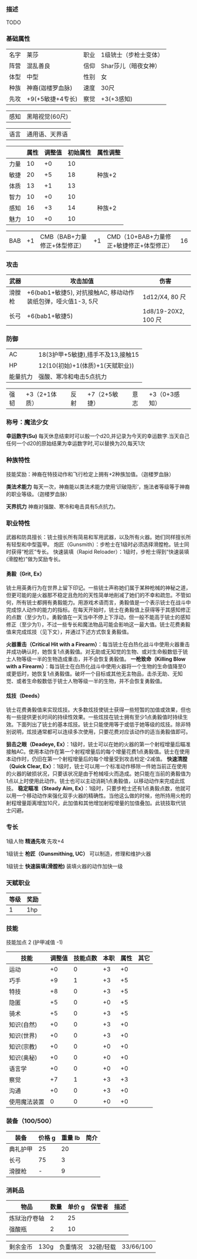### 描述

TODO

### 基础属性

<table>
  <tr>
      <td>名字</td>
      <td>莱莎</td>
      <td>职业</td>
      <td>1级铳士（步枪士变体）</td>
  </tr>
  <tr>
      <td>阵营</td>
      <td>混乱善良</td>
      <td>信仰</td>
      <td>Shar莎儿（暗夜女神）</td>
  </tr>
  <tr>
      <td>体型</td>
      <td>中型</td>
      <td>性别</td>
      <td>女</td>
  </tr>
  <tr>
      <td>种族</td>
      <td>神裔(迦楼罗血脉)</td>
      <td>速度</td>
      <td>30尺</td>
  </tr>
  <tr>
      <td>先攻</td>
      <td>+9(+5敏捷+4专长)</td>
      <td>察觉</td>
      <td>+3(+3感知)</td>
  </tr>
</table>
<table>
  <tr>
      <td>感知</td>
      <td>黑暗视觉(60尺)</td>
  </tr>
</table>
<table>
    <tr>
        <td>语言</td>
        <td>通用语、天界语</td>
    </tr>
</table>

|      | 属性 | 调整值 | 初始属性 | 属性调整 |
| ---- | ---- | ------ | -------- | -------- |
| 力量 | 10   | +0     | 10       |
| 敏捷 | 20   | +5     | 18       | 种族+2   |
| 体质 | 13   | +1     | 13       |
| 智力 | 10   | +0     | 10       | 
| 感知 | 16   | +3     | 14       | 种族+2   |
| 魅力 | 10   | +0     | 10       | 

<table>
    <tr>
        <td>BAB</td>
        <td>+1</td>
            <td>CMB（BAB+力量修正+体型修正）</td>
        <td>+1</td>
            <td>CMD（10+BAB+力量修正+敏捷修正+体型修正）</td>
        <td>16</td>
    </tr>
</table>

### 攻击

| 武器         | 攻击加值           | 伤害          |
| ------------ | ------------------ | ------------- |
| 滑膛枪 | +6(bab1+敏捷5), 对抗接触AC, 移动动作装纸包弹，哑火值1-3, 5尺    | 1d12/X4, 80 尺 |
| 长弓 | +6(bab1+敏捷5)       | 1d8/19-20X2, 100 尺 |


### 防御

<table>
    <tr>
        <td>AC</td>
        <td>18(3护甲+5敏捷),措手不及13,接触15</td>
    </tr>
    <tr>
        <td>HP</td>
        <td>12(10(初始)+1(体质)+1(天赋职业))</td>
    </tr>
    <tr>
        <td>能量抗力</td>
        <td>强酸、寒冷和电击5点抗力</td>
    </tr>
</table>
<table>
    <tr>
        <td>强韧</td>
        <td>+3（2+1体质）</td>
            <td>反射</td>
        <td>+7（2+5敏捷）</td>
            <td>意志</td>
        <td>+3（0+3感知）</td>
    </tr>
</table>


### 称号：魔法少女

**幸运数字(Su)** 每天休息结束时可以骰一个d20,并记录为今天的幸运数字.当天自己任何一个d20的原始结果为幸运数字时,可以替换为20,每天1次

### 种族特性

技能奖励：神裔在特技动作和飞行检定上拥有+2种族加值。（迦楼罗血脉）

**类法术能力** 每天一次，神裔能以类法术能力使用‘识破隐形’，施法者等级等于神裔的职业等级。（迦楼罗血脉）

**天界抗力** 神裔对强酸、寒冷和电击具有5点抗力。


### 职业特性

武器和防具擅长：铳士擅长所有简易和军用武器，以及所有火器。她们同样擅长所有轻型和中型盔甲。
炮匠（Gunsmith）：步枪士在1级时必须选择滑膛枪。铳士同时获得“枪匠”专长。
快速装填（Rapid Reloader）：1级时，步枪士得到“快速装填(滑膛枪)”做为奖励专长。

#### 勇毅（Grit, Ex）
铳士用英勇行为在世界上留下印记。一些铳士声称她们属于某种枪械的神秘之道，但更可能的是火器那不稳定且危险的天性简单地削减了她们的不幸和疏忽。不管如何，所有铳士都拥有勇毅能力。用游戏术语而言，勇毅值是一个表示铳士在战斗中完成惊人动作的能力的指标。在每天开始时，铳士在勇毅值上获得等于其感知修正的点数（至少为1）。勇毅值在一天当中不停上下浮动，但一般不能高于铳士的感知修正（至少为1），不过一些专长和魔法物品可能会影响这一最大值。铳士花费勇毅值来完成炫技（见下文），并通过下述方式恢复勇毅值。

**火器重击（Critical Hit with a Firearm）**：每当铳士在白热化战斗中使用火器重击并成功确认时，她恢复1点勇毅值。对无助或无知觉的生物、或对生命骰数低于铳士人物等级一半的生物造成重击，并不会恢复勇毅值。
**一枪致命（Killing Blow with a Firearm）**：每当铳士在白热化战斗中使用火器将一个生物的生命值降至0或更低时，她恢复1点勇毅值。破坏一个目标或其他无主物品，击杀无助、无知觉、或者生命骰数低于铳士人物等级一半的生物，并不会恢复勇毅值。


#### 炫技（Deeds）
铳士花费勇毅值来实现炫技。大多数炫技使铳士获得一些短暂的加值或效果，但也有一些提供更长时间的持续性效果。一些炫技在铳士拥有至少1点勇毅值时持续生效。下面列出了铳士的基本炫技。铳士只能使用等于或低于她等级的炫技。除非特别说明，炫技通常都可以连续多次使用，只要花费对应该动作的适当勇毅值即可。

**狙击之眼（Deadeye, Ex）**：1级时，铳士可以在她的火器的第一个射程增量后瞄准接触AC。使用本动作在第一个射程增量后的每个增量花费1点勇毅值。铳士在使用本动作时，仍旧在第一个射程增量后的每个增量受到攻击检定-2减值。
**快速清膛（Quick Clear, Ex）**：1级时，铳士可以用一个标准动作移除一件她当前正在使用的火器的破损状况，只要该状况是由于枪械哑火而造成。她只能在当前的勇毅值为1点以上时使用此动作。铳士也可以主动消耗1点勇毅值，以移动动作来完成此炫技。
**稳定瞄准（Steady Aim, Ex）**：1级时，只要步枪士还有1点勇毅点数，他就可以用一个移动动作来强化双手火器的精确性。当他这么做的时候，他所持用火枪的射程增量距离增加10尺，此加值和其他增加射程增量的加值叠加。此铳技取代铳士闪避。

### 专长

1级人物 **精通先攻** 先攻+4

1级铳士 **枪匠（Gunsmithing, UC）** 可以制造，修理和维护火器

1级铳士 **快速装填(滑膛枪)** 装填火器的动作加快一级


### 天赋职业
| 等级         | 奖励          |
| --- | ------------------ |
| 1 | 1hp |


### 技能

技能加点 2 (护甲减值 -1)

| 技能       | 调整值 | 技能点数 | 本职 | 属性 | 其它     |
| ---------- | ------ | -------- | ---- | ---- | -------- |
| 运动         | +0     | 0        | +3   | +0 |
| 巧手         | +9     | 1        | +3   | +5   |
| 特技         | +8     | 0        | +3   | +5   |
| 隐匿         | +5     | 0        | +0   | +5   |
| 骑术         | +5     | 0        | +3   | +5   |
| 知识(自然) | +0     | 0        | +3   | +0   |
| 知识(世界) | +0     | 0        | +3   | +0   |
| 知识(宗教) | +0     | 0        | +0   | +0   |
| 知识(奥秘) | +0     | 0        | +0   | +0   |
| 语言学      | +0     | 0        | +0   | +0   |
| 察觉         | +7     | 1        | +3   | +3   | 
| 沟通         | +0     | 0        | +3   | +0   | 
| 使用魔法装置 | 0     | 0        | +0   | +0 |


### 装备（100/500）
| 装备         | 价格 g | 重量 lb | 简介 |
| ------------ | ------ | ------- | ---- |
| 典礼护甲 | 25    | 20      |
| 长弓 | 75    | 3       |
| 滑膛枪 | -    | 9       |

### 消耗品
| 物品           | 数量 | 单价 g | 保管者 | 描述 |
| -------------- | ---- | ---- | ---- | ---- |
| 炼狱治疗卷轴   | 2    | 25    | 
| 强酸瓶 | 2  | 10    | 

<table>
    <tr>
	<td>剩余金币</td>
        <td>130g</td>
	<td>负重情况</td>
        <td>32磅/轻载</td>
	<td>33/66/100</td>
    </tr>
</table>

